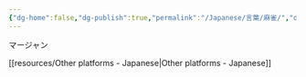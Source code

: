 ```yaml
---
{"dg-home":false,"dg-publish":true,"permalink":"/Japanese/言葉/麻雀/","dgPassFrontmatter":true}
---
```



マージャン

[[resources/Other platforms - Japanese\|Other platforms - Japanese]]